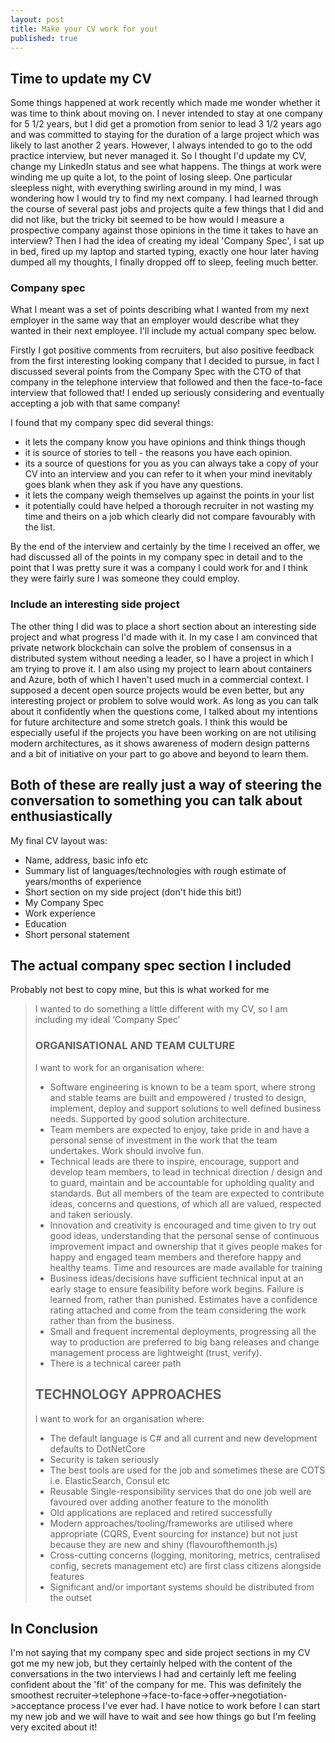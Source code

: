 ```yaml
---
layout: post
title: Make your CV work for you!
published: true
---
```


## Time to update my CV

Some things happened at work recently which made me wonder whether it was time to think about moving on.
I never intended to stay at one company for 5 1/2 years, but I did get a promotion from senior to lead 3 1/2 years ago and was committed to staying for the duration of a large project which was likely to last another 2 years.
However, I always intended to go to the odd practice interview, but never managed it. So I thought I'd update my CV, change my LinkedIn status and see what happens.
The things at work were winding me up quite a lot, to the point of losing sleep.
One particular sleepless night, with everything swirling around in my mind, I was wondering how I would try to find my next company.
I had learned through the course of several past jobs and projects quite a few things that I did and did not like, but the tricky bit seemed to be how would I measure a prospective company against those opinions in the time it takes to have an interview?
Then I had the idea of creating my ideal 'Company Spec', I sat up in bed, fired up my laptop and started typing, exactly one hour later having dumped all my thoughts, I finally dropped off to sleep, feeling much better.

### Company spec

What I meant was a set of points describing what I wanted from my next employer in the same way that an employer would describe what they wanted in their next employee.
I'll include my actual company spec below.

Firstly I got positive comments from recruiters, but also positive feedback from the first interesting looking company that I decided to pursue, in fact I discussed several points from the Company Spec with the CTO of that company in the telephone interview that followed and then the face-to-face interview that followed that! I ended up seriously considering and eventually accepting a job with that same company!  

I found that my company spec did several things:

- it lets the company know you have opinions and think things though
- it is source of stories to tell - the reasons you have each opinion.
- its a source of questions for you as you can always take a copy of your CV into an interview and you can refer to it when your mind inevitably goes blank when they ask if you have any questions.
- it lets the company weigh themselves up against the points in your list
- it potentially could have helped a thorough recruiter in not wasting my time and theirs on a job which clearly did not compare favourably with the list.

By the end of the interview and certainly by the time I received an offer, we had discussed all of the points in my company spec in detail and to the point that I was pretty sure it was a company I could work for and I think they were fairly sure I was someone they could employ.

### Include an interesting side project

The other thing I did was to place a short section about an interesting side project and what progress I'd made with it. In my case I am convinced that private network blockchain can solve the problem of consensus in a distributed system without needing a leader, so I have a project in which I am trying to prove it. I am also using my project to learn about containers and Azure, both of which I haven't used much in a commercial context.
I supposed a decent open source projects would be even better, but any interesting project or problem to solve would work. As long as you can talk about it confidently when the questions come, I talked about my intentions for future architecture and some stretch goals. I think this would be especially useful if the projects you have been working on are not utilising modern architectures, as it shows awareness of modern design patterns and a bit of initiative on your part to go above and beyond to learn them.

## Both of these are really just a way of steering the conversation to something you can talk about enthusiastically 

My final CV layout was:

- Name, address, basic info etc
- Summary list of languages/technologies with rough estimate of years/months of experience
- Short section on my side project (don't hide this bit!)
- My Company Spec
- Work experience
- Education
- Short personal statement

## The actual company spec section I included

Probably not best to copy mine, but this is what worked for me

> I wanted to do something a little different with my CV, so I am including my ideal ‘Company Spec’
> 
> ### ORGANISATIONAL AND TEAM CULTURE
> 
> I want to work for an organisation where:
> 
> - Software engineering is known to be a team sport, where strong and stable teams are built and
> empowered / trusted to design, implement, deploy and support solutions to well defined business
> needs. Supported by good solution architecture.
> - Team members are expected to enjoy, take pride in and have a personal sense of investment in the
> work that the team undertakes. Work should involve fun.
> - Technical leads are there to inspire, encourage, support and develop team members, to lead in
> technical direction / design and to guard, maintain and be accountable for upholding quality and
> standards. But all members of the team are expected to contribute ideas, concerns and questions, of
> which all are valued, respected and taken seriously.
> - Innovation and creativity is encouraged and time given to try out good ideas, understanding that the
> personal sense of continuous improvement impact and ownership that it gives people makes for happy
> and engaged team members and therefore happy and healthy teams. Time and resources are made
> available for training
> - Business ideas/decisions have sufficient technical input at an early stage to ensure feasibility before
> work begins. Failure is learned from, rather than punished. Estimates have a confidence rating
> attached and come from the team considering the work rather than from the business.
> - Small and frequent incremental deployments, progressing all the way to production are preferred to
> big bang releases and change management process are lightweight (trust, verify).
> - There is a technical career path
> 
> 
> ## TECHNOLOGY APPROACHES
> 
> I want to work for an organisation where:
> 
> - The default language is C# and all current and new development defaults to DotNetCore
> - Security is taken seriously
> - The best tools are used for the job and sometimes these are COTS i.e. ElasticSearch, Consul etc
> - Reusable Single-responsibility services that do one job well are favoured over adding another feature
> to the monolith
> - Old applications are replaced and retired successfully
> - Modern approaches/tooling/frameworks are utilised where appropriate (CQRS, Event sourcing for
> instance) but not just because they are new and shiny (flavourofthemonth.js)
> - Cross-cutting concerns (logging, monitoring, metrics, centralised config, secrets management etc) are
> first class citizens alongside features
> - Significant and/or important systems should be distributed from the outset

## In Conclusion

I'm not saying that my company spec and side project sections in my CV got me my new job, but they certainly helped with the content of the conversations in the two interviews I had and certainly left me feeling confident about the 'fit' of the company for me. This was definitely the smoothest recruiter->telephone->face-to-face->offer->negotiation->acceptance process I've ever had. I have notice to work before I can start my new job and we will have to wait and see how things go but I'm feeling very excited about it!
